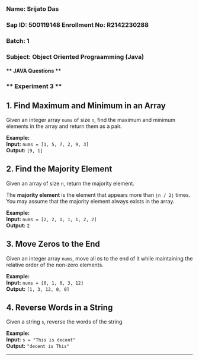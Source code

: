 ### Name: **Srijato Das**
### Sap ID: **500119148**                                   Enrollment No: **R2142230288**
### Batch: 1
### Subject: **Object Oriented Prograamming (Java)** 



#### ** JAVA Questions **

### ** Experiment 3 **

## **1. Find Maximum and Minimum in an Array**  
Given an integer array `nums` of size `n`, find the maximum and minimum elements in the array and return them as a pair.  

**Example:**  
**Input:** `nums = [1, 5, 7, 2, 9, 3]`  
**Output:** `[9, 1]`  

## **2. Find the Majority Element**  
Given an array of size `n`, return the majority element.  

The **majority element** is the element that appears more than `⌊n / 2⌋` times. You may assume that the majority element always exists in the array.  

**Example:**  
**Input:** `nums = [2, 2, 1, 1, 1, 2, 2]`  
**Output:** `2`  

## **3. Move Zeros to the End**  
Given an integer array `nums`, move all `0`s to the end of it while maintaining the relative order of the non-zero elements.  

**Example:**  
**Input:** `nums = [0, 1, 0, 3, 12]`  
**Output:** `[1, 3, 12, 0, 0]`  

## **4. Reverse Words in a String**  
Given a string `s`, reverse the words of the string.  

**Example:**  
**Input:** `s = "This is decent"`  
**Output:** `"decent is This"`  

------


